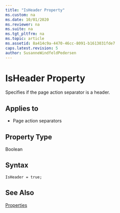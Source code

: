 ```yaml
---
title: "IsHeader Property"
ms.custom: na
ms.date: 10/01/2020
ms.reviewer: na
ms.suite: na
ms.tgt_pltfrm: na
ms.topic: article
ms.assetid: 8a414c9a-4470-46cc-8091-b1613031fde7
caps.latest.revision: 5
author: SusanneWindfeldPedersen
---
```


# IsHeader Property

Specifies if the page action separator is a header.
  
## Applies to  

- Page action separators
  
## Property Type

Boolean

## Syntax

```AL
IsHeader = true;
```
 
  
## See Also

[Properties](devenv-properties.md)